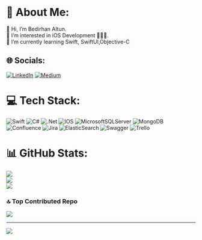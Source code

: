 # 💫 About Me:
👋 Hi, I’m Bedirhan Altun.<br>👀 I’m interested in iOS Development 🧑🏻‍💻.<br>🌱 I’m currently learning Swift, SwiftUI,Objective-C


## 🌐 Socials:
[![LinkedIn](https://img.shields.io/badge/LinkedIn-%230077B5.svg?logo=linkedin&logoColor=white)](https://linkedin.com/in/bedirhan-altun) [![Medium](https://img.shields.io/badge/Medium-12100E?logo=medium&logoColor=white)](https://medium.com/@bedirhan.altun6159) 

# 💻 Tech Stack:
![Swift](https://img.shields.io/badge/swift-F54A2A?style=for-the-badge&logo=swift&logoColor=white) ![C#](https://img.shields.io/badge/c%23-%23239120.svg?style=for-the-badge&logo=c-sharp&logoColor=white) ![.Net](https://img.shields.io/badge/.NET-5C2D91?style=for-the-badge&logo=.net&logoColor=white) ![IOS](https://img.shields.io/badge/IOS-%2320232a.svg?style=for-the-badge&logo=apple&logoColor=white) ![MicrosoftSQLServer](https://img.shields.io/badge/Microsoft%20SQL%20Sever-CC2927?style=for-the-badge&logo=microsoft%20sql%20server&logoColor=white) ![MongoDB](https://img.shields.io/badge/MongoDB-%234ea94b.svg?style=for-the-badge&logo=mongodb&logoColor=white) ![Confluence](https://img.shields.io/badge/confluence-%23172BF4.svg?style=for-the-badge&logo=confluence&logoColor=white) ![Jira](https://img.shields.io/badge/jira-%230A0FFF.svg?style=for-the-badge&logo=jira&logoColor=white) ![ElasticSearch](https://img.shields.io/badge/-ElasticSearch-005571?style=for-the-badge&logo=elasticsearch) ![Swagger](https://img.shields.io/badge/-Swagger-%23Clojure?style=for-the-badge&logo=swagger&logoColor=white) ![Trello](https://img.shields.io/badge/Trello-%23026AA7.svg?style=for-the-badge&logo=Trello&logoColor=white)
# 📊 GitHub Stats:
![](https://github-readme-stats.vercel.app/api?username=bedirhanaltun&theme=dark&hide_border=false&include_all_commits=true&count_private=true)<br/>
![](https://github-readme-streak-stats.herokuapp.com/?user=bedirhanaltun&theme=dark&hide_border=false)<br/>
![](https://github-readme-stats.vercel.app/api/top-langs/?username=bedirhanaltun&theme=dark&hide_border=false&include_all_commits=true&count_private=true&layout=compact)

### 🔝 Top Contributed Repo
![](https://github-contributor-stats.vercel.app/api?username=bedirhanaltun&limit=5&theme=matrix&combine_all_yearly_contributions=true)

---
[![](https://visitcount.itsvg.in/api?id=bedirhanaltun&icon=1&color=8)](https://visitcount.itsvg.in)

<!-- Proudly created with GPRM ( https://gprm.itsvg.in ) -->
